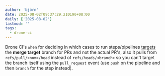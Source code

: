 ```yaml
---
author: 'björn'
date: 2025-08-02T09:37:29.210190+08:00
daily: ['2025-08-02']
lastmod: ''
tags:
  - drone-ci
---
```

Drone CI's `when` for deciding in which cases to run steps/pipelines [targets](https://docs.drone.io/pipeline/docker/syntax/conditions/#by-branch) the __merge target__ branch for PRs and not the actual PR's, also it pulls from `refs/pull/<num>/head` instead of `refs/heads/<branch>` so you can't target the branch itself using the `pull_request` event (use `push` on the pipeline and then `branch` for the step instead).
